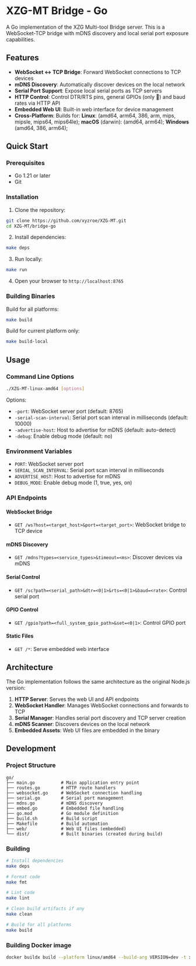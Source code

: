 # XZG-MT Bridge - Go

A Go implementation of the XZG Multi-tool Bridge server. This is a WebSocket-TCP bridge with mDNS discovery and local serial port exposure capabilities.

## Features

- **WebSocket ↔ TCP Bridge**: Forward WebSocket connections to TCP devices
- **mDNS Discovery**: Automatically discover devices on the local network
- **Serial Port Support**: Expose local serial ports as TCP servers
- **HTTP Control**: Control DTR/RTS pins, general GPIOs (only 🐧) and baud rates via HTTP API
- **Embedded Web UI**: Built-in web interface for device management
- **Cross-Platform**: Builds for: **Linux**: (amd64, arm64, 386, arm, mips, mipsle, mips64, mips64le); **macOS** (darwin): (amd64, arm64); **Windows** (amd64, 386, arm64);

## Quick Start

### Prerequisites

- Go 1.21 or later
- Git

### Installation

1. Clone the repository:

```bash
git clone https://github.com/xyzroe/XZG-MT.git
cd XZG-MT/bridge-go
```

2. Install dependencies:

```bash
make deps
```

3. Run locally:

```bash
make run
```

4. Open your browser to `http://localhost:8765`

### Building Binaries

Build for all platforms:

```bash
make build
```

Build for current platform only:

```bash
make build-local
```

## Usage

### Command Line Options

```bash
./XZG-MT-linux-amd64 [options]
```

Options:

- `-port`: WebSocket server port (default: 8765)
- `-serial-scan-interval`: Serial port scan interval in milliseconds (default: 10000)
- `-advertise-host`: Host to advertise for mDNS (default: auto-detect)
- `-debug`: Enable debug mode (default: no)

### Environment Variables

- `PORT`: WebSocket server port
- `SERIAL_SCAN_INTERVAL`: Serial port scan interval in milliseconds
- `ADVERTISE_HOST`: Host to advertise for mDNS
- `DEBUG_MODE`: Enable debug mode (1, true, yes, on)

### API Endpoints

#### WebSocket Bridge

- `GET /ws?host=<target_host>&port=<target_port>`: WebSocket bridge to TCP device

#### mDNS Discovery

- `GET /mdns?types=<service_types>&timeout=<ms>`: Discover devices via mDNS

#### Serial Control

- `GET /sc?path=<serial_path>&dtr=<0|1>&rts=<0|1>&baud=<rate>`: Control serial port

#### GPIO Control

- `GET /gpio?path=<full_system_gpio_path>&set=<0|1>`: Control GPIO port

#### Static Files

- `GET /*`: Serve embedded web interface

## Architecture

The Go implementation follows the same architecture as the original Node.js version:

1. **HTTP Server**: Serves the web UI and API endpoints
2. **WebSocket Handler**: Manages WebSocket connections and forwards to TCP
3. **Serial Manager**: Handles serial port discovery and TCP server creation
4. **mDNS Scanner**: Discovers devices on the local network
5. **Embedded Assets**: Web UI files are embedded in the binary

## Development

### Project Structure

```
go/
├── main.go          # Main application entry point
├── routes.go        # HTTP route handlers
├── websocket.go     # WebSocket connection handling
├── serial.go        # Serial port management
├── mdns.go          # mDNS discovery
├── embed.go         # Embedded file handling
├── go.mod           # Go module definition
├── build.sh         # Build script
├── Makefile         # Build automation
├── web/             # Web UI files (embedded)
└── dist/            # Built binaries (created during build)
```

### Building

```bash
# Install dependencies
make deps

# Format code
make fmt

# Lint code
make lint

# Clean build artifacts if any
make clean

# Build for all platforms
make build
```

### Building Docker image

```bash
docker buildx build --platform linux/amd64 --build-arg VERSION=dev -t xzg-mt-bridge:dev --load -f bridge-go/Dockerfile .
```
